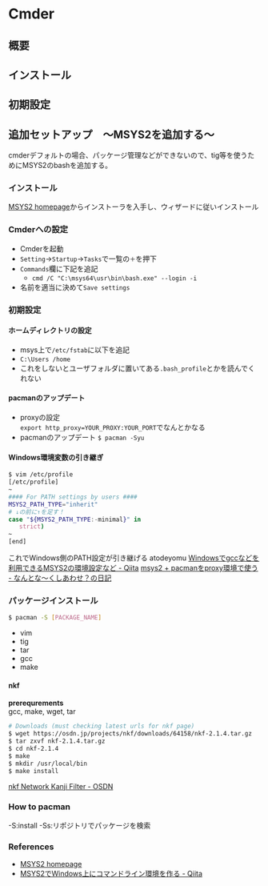 # Cmder
## 概要

## インストール

## 初期設定

## 追加セットアップ　～MSYS2を追加する～
cmderデフォルトの場合、パッケージ管理などができないので、tig等を使うためにMSYS2のbashを追加する。
### インストール
[MSYS2 homepage](http://www.msys2.org/)からインストーラを入手し、ウィザードに従いインストール
### Cmderへの設定
- Cmderを起動
- `Setting`->`Startup`->`Tasks`で一覧の`＋`を押下
- `Commands`欄に下記を追記
	* `cmd /C "C:\msys64\usr\bin\bash.exe" --login -i`
- 名前を適当に決めて`Save settings`

### 初期設定
#### ホームディレクトリの設定
* msys上で`/etc/fstab`に以下を追記
* `C:\Users /home`
* これをしないとユーザフォルダに置いてある`.bash_profile`とかを読んでくれない

#### pacmanのアップデート
* proxyの設定  
`export http_proxy=YOUR_PROXY:YOUR_PORT`でなんとかなる
* pacmanのアップデート
`$ pacman -Syu`

#### Windows環境変数の引き継ぎ
```bash
$ vim /etc/profile
[/etc/profile]
~
#### For PATH settings by users ####
MSYS2_PATH_TYPE="inherit"
# ↓の前に↑を足す！
case "${MSYS2_PATH_TYPE:-minimal}" in
   strict)
~
[end]
```


これでWindows側のPATH設定が引き継げる
atodeyomu
[Windowsでgccなどを利用できるMSYS2の環境設定など - Qiita](http://qiita.com/chromabox/items/fd07bad3f426101fc4a6)
[msys2 + pacmanをproxy環境で使う - なんとな～くしあわせ？の日記](http://nantonaku-shiawase.hatenablog.com/entry/2014/10/11/163342)

### パッケージインストール
```bash
$ pacman -S [PACKAGE_NAME]
```
- vim
- tig
- tar
- gcc
- make

#### nkf
**prerequrements**  
gcc, make, wget, tar
```bash
# Downloads (must checking latest urls for nkf page)
$ wget https://osdn.jp/projects/nkf/downloads/64158/nkf-2.1.4.tar.gz
$ tar zxvf nkf-2.1.4.tar.gz
$ cd nkf-2.1.4
$ make
$ mkdir /usr/local/bin
$ make install
```
[nkf Network Kanji Filter - OSDN](https://ja.osdn.net/projects/nkf/releases/)

### How to pacman
-S:install
-Ss:リポジトリでパッケージを検索


### References
- [MSYS2 homepage](http://www.msys2.org/)
- [MSYS2でWindows上にコマンドライン環境を作る - Qiita](http://qiita.com/nana4gonta/items/717a4508fa585a454690)
